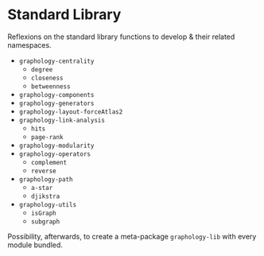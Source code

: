# Standard Library

Reflexions on the standard library functions to develop & their related namespaces.

* `graphology-centrality`
  * `degree`
  * `closeness`
  * `betweenness`
* `graphology-components`
* `graphology-generators`
* `graphology-layout-forceAtlas2`
* `graphology-link-analysis`
  * `hits`
  * `page-rank`
* `graphology-modularity`
* `graphology-operators`
  * `complement`
  * `reverse`
* `graphology-path`
  * `a-star`
  * `djikstra`
* `graphology-utils`
  * `isGraph`
  * `subgraph`

Possibility, afterwards, to create a meta-package `graphology-lib` with every module bundled.
